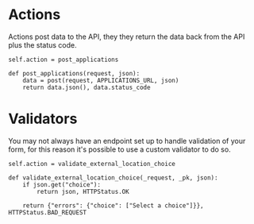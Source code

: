 # Actions

Actions post data to the API, they they return the data back from the API plus the status code.

```
self.action = post_applications
```

```
def post_applications(request, json):
    data = post(request, APPLICATIONS_URL, json)
    return data.json(), data.status_code
```

# Validators

You may not always have an endpoint set up to handle validation of your form, for this reason it's possible to use a custom validator to do so.

```
self.action = validate_external_location_choice
```

```
def validate_external_location_choice(_request, _pk, json):
    if json.get("choice"):
        return json, HTTPStatus.OK

    return {"errors": {"choice": ["Select a choice"]}}, HTTPStatus.BAD_REQUEST
```
